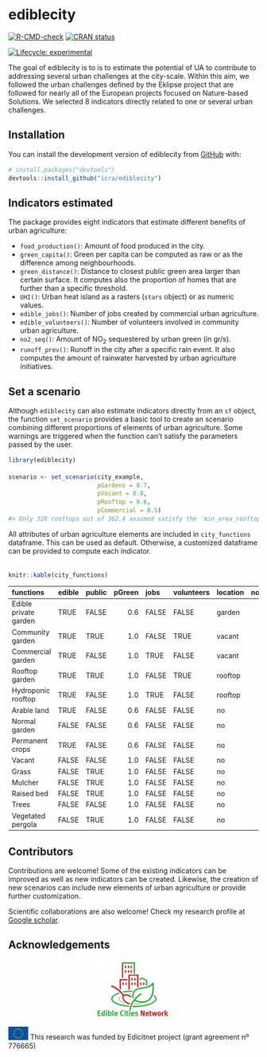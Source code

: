 
<!-- README.md is generated from README.Rmd. Please edit that file -->

# ediblecity

<!-- badges: start -->

[![R-CMD-check](https://github.com/icra/edibleCity/actions/workflows/R-CMD-check.yaml/badge.svg)](https://github.com/icra/edibleCity/actions/workflows/R-CMD-check.yaml)
[![CRAN
status](https://www.r-pkg.org/badges/version/ediblecity)](https://CRAN.R-project.org/package=ediblecity)
<!-- [![Codecov test coverage](https://codecov.io/gh/icra/edibleCity/branch/master/graph/badge.svg)](https://app.codecov.io/gh/icra/edibleCity?branch=master) -->
[![Lifecycle:
experimental](https://img.shields.io/badge/lifecycle-experimental-orange.svg)](https://lifecycle.r-lib.org/articles/stages.html#experimental)
<!-- badges: end -->

The goal of ediblecity is to is to estimate the potential of UA to
contribute to addressing several urban challenges at the city-scale.
Within this aim, we followed the urban challenges defined by the Eklipse
project that are followed for nearly all of the European projects
focused on Nature-based Solutions. We selected 8 indicators directly
related to one or several urban challenges.

## Installation

You can install the development version of ediblecity from
[GitHub](https://github.com/) with:

``` r
# install.packages("devtools")
devtools::install_github("icra/ediblecity")
```

## Indicators estimated

The package provides eight indicators that estimate different benefits
of urban agriculture:

- `food_production()`: Amount of food produced in the city.
- `green_capita()`: Green per capita can be computed as raw or as the
  difference among neighbourhoods.
- `green_distance()`: Distance to closest public green area larger than
  certain surface. It computes also the proportion of homes that are
  further than a specific threshold.
- `UHI()`: Urban heat island as a rasters (`stars` object) or as numeric
  values.
- `edible_jobs()`: Number of jobs created by commercial urban
  agriculture.
- `edible_volunteers()`: Number of volunteers involved in community
  urban agriculture.
- `no2_seq()`: Amount of NO<sub>2</sub> sequestered by urban green (in
  gr/s).
- `runoff_prev()`: Runoff in the city after a specific rain event. It
  also computes the amount of rainwater harvested by urban agriculture
  initiatives.

## Set a scenario

Although `ediblecity` can also estimate indicators directly from an `sf`
object, the function `set_scenario` provides a basic tool to create an
scenario combining different proportions of elements of urban
agriculture. Some warnings are triggered when the function can’t satisfy
the parameters passed by the user.

``` r
library(ediblecity)

scenario <- set_scenario(city_example,
                         pGardens = 0.7,
                         pVacant = 0.8,
                         pRooftop = 0.6,
                         pCommercial = 0.5)
#> Only 328 rooftops out of 362.4 assumed satisfy the 'min_area_rooftop'
```

All attributes of urban agriculture elements are included in
`city_functions` dataframe. This can be used as default. Otherwise, a
customized dataframe can be provided to compute each indicator.

``` r

knitr::kable(city_functions)
```

| functions             | edible | public | pGreen | jobs  | volunteers | location | no2_seq1 | no2_seq2 | food1 | food2 | CN1 | CN2 | water_storage1 | water_storage2 | water_storage |
|:----------------------|:-------|:-------|-------:|:------|:-----------|:---------|---------:|---------:|------:|------:|----:|----:|---------------:|---------------:|:--------------|
| Edible private garden | TRUE   | FALSE  |    0.6 | FALSE | FALSE      | garden   |     0.07 |     0.09 |   0.2 |   6.6 |  85 |  88 |              0 |             10 | TRUE          |
| Community garden      | TRUE   | TRUE   |    1.0 | FALSE | TRUE       | vacant   |     0.07 |     0.09 |   0.2 |   2.2 |  85 |  88 |              0 |             10 | TRUE          |
| Commercial garden     | TRUE   | FALSE  |    1.0 | TRUE  | FALSE      | vacant   |     0.07 |     0.09 |   4.0 |   6.6 |  85 |  85 |              0 |             10 | TRUE          |
| Rooftop garden        | TRUE   | TRUE   |    1.0 | FALSE | TRUE       | rooftop  |     0.07 |     0.07 |   0.2 |   2.2 |  67 |  88 |              0 |             10 | TRUE          |
| Hydroponic rooftop    | TRUE   | FALSE  |    1.0 | TRUE  | FALSE      | rooftop  |     0.07 |     0.07 |   9.0 |  19.0 |  98 |  98 |              0 |             10 | TRUE          |
| Arable land           | TRUE   | FALSE  |    0.6 | FALSE | FALSE      | no       |     0.00 |     0.07 |   4.0 |   6.6 |  85 |  88 |              0 |              0 | FALSE         |
| Normal garden         | FALSE  | FALSE  |    0.6 | FALSE | FALSE      | no       |     0.07 |     0.07 |   1.0 |   1.0 |  74 |  86 |              0 |             10 | TRUE          |
| Permanent crops       | TRUE   | FALSE  |    0.6 | FALSE | FALSE      | no       |     0.09 |     0.09 |   4.0 |   6.6 |  65 |  77 |              0 |              0 | FALSE         |
| Vacant                | FALSE  | FALSE  |    1.0 | FALSE | FALSE      | no       |     0.07 |     0.09 |   1.0 |   1.0 |  74 |  87 |              0 |              0 | FALSE         |
| Grass                 | FALSE  | TRUE   |    1.0 | FALSE | FALSE      | no       |     0.07 |     0.07 |   1.0 |   1.0 |  74 |  86 |              0 |              0 | FALSE         |
| Mulcher               | FALSE  | TRUE   |    1.0 | FALSE | FALSE      | no       |     0.00 |     0.00 |   1.0 |   1.0 |  88 |  88 |              0 |              0 | FALSE         |
| Raised bed            | FALSE  | TRUE   |    1.0 | FALSE | FALSE      | no       |     0.07 |     0.07 |   1.0 |   1.0 |  67 |  88 |              0 |              0 | FALSE         |
| Trees                 | FALSE  | FALSE  |    1.0 | FALSE | FALSE      | no       |     0.11 |     0.11 |   1.0 |   1.0 |  70 |  77 |              0 |              0 | FALSE         |
| Vegetated pergola     | FALSE  | TRUE   |    1.0 | FALSE | FALSE      | no       |     0.07 |     0.07 |   1.0 |   1.0 |  98 |  98 |              0 |              0 | FALSE         |

## Contributors

Contributions are welcome! Some of the existing indicators can be
improved as well as new indicators can be created. Likewise, the
creation of new scenarios can include new elements of urban agriculture
or provide further customization.

Scientific collaborations are also welcome! Check my research profile at
[Google
scholar](https://scholar.google.com/citations?user=zP9DBLMAAAAJ&hl=ca).

## Acknowledgements

<p align="center">

<img src="man/figures/README-edicitnet_logo.jpg" style="width:150px"/>

</p>

<img src="man/figures/README-EC_logo.png" style="width:40px"/> This
research was funded by Edicitnet project (grant agreement nº 776665)
